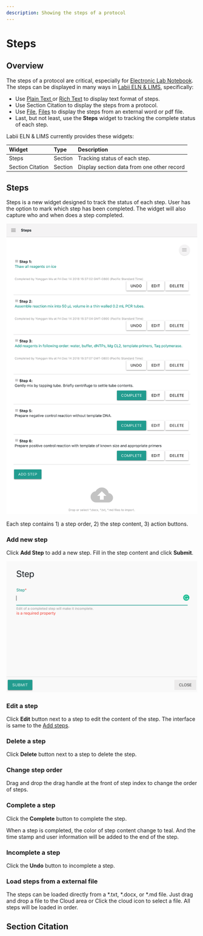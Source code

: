 ```yaml
---
description: Showing the steps of a protocol
---
```


# Steps

## Overview

The steps of a protocol are critical, especially for [Electronic Lab Notebook](https://www.labii.com). The steps can be displayed in many ways in [Labii ELN & LIMS](https://www.labii.com), specifically:

* Use [Plain Text ](text.md#plain-text)or [Rich Text](text.md#rich-text) to display text format of steps.
* Use Section Citation to display the steps from a protocol.
* Use [File](file.md#overview), [Files](file.md#overview) to display the steps from an external word or pdf file.
* Last, but not least, use the **Steps** widget to tracking the complete status of each step.

Labii ELN & LIMS currently provides these widgets:

| Widget | Type | Description |
| :--- | :--- | :--- |
| Steps | Section | Tracking status of each step. |
| Section Citation | Section | Display section data from one other record |

## Steps

Steps is a new widget designed to track the status of each step. User has the option to mark which step has been completed. The widget will also capture who and when does a step completed.

![Steps Widget](../.gitbook/assets/steps-labii-eln-lims.png)

Each step contains 1\) a step order, 2\) the step content, 3\) action buttons.

### Add new step

Click **Add Step** to add a new step. Fill in the step content and click **Submit**.

![Add a new step](../.gitbook/assets/steps-add-labii-eln-lims.png)

### Edit a step

Click **Edit** button next to a step to edit the content of the step. The interface is same to the [Add steps](steps.md#add-new-step). 

### Delete a step

Click **Delete** button next to a step to delete the step.

### Change step order

Drag and drop the drag handle at the front of step index to change the order of steps.

### Complete a step

Click the **Complete** button to complete the step.

When a step is completed, the color of step content change to teal. And the time stamp and user information will be added to the end of the step.

### Incomplete a step

Click the **Undo** button to incomplete a step.

### Load steps from a external file

The steps can be loaded directly from a \*.txt, \*.docx, or \*.md file. Just drag and drop a file to the Cloud area or Click the cloud icon to select a file. All steps will be loaded in order.

## Section Citation

